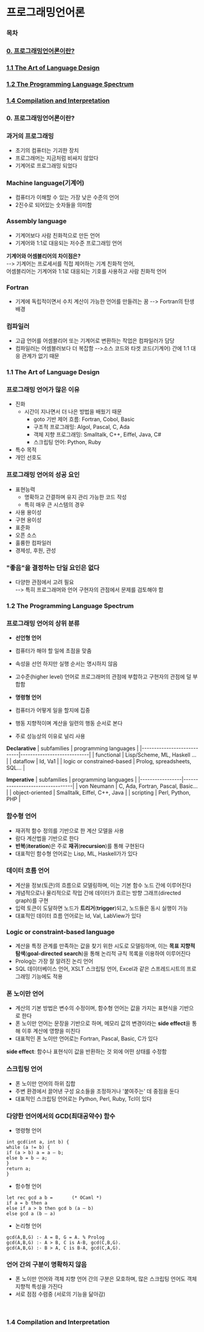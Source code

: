 # 프로그래밍언어론

### 목차

### [0. 프로그래밍언어론이란?](#0-프로그래밍언어론이란)  
### [1.1 The Art of Language Design](#11-the-art-of-language-design)
### [1.2 The Programming Language Spectrum](#12-the-programming-language-spectrum)
### [1.4 Compilation and Interpretation](#14-compilation-and-interpretation)
### <a id="0-프로그래밍언어론이란"></a>0. 프로그래밍언어론이란?

### 과거의 프로그래밍
- 초기의 컴퓨터는 기괴한 장치  
- 프로그래머는 지금처럼 비싸지 않았다  
- 기계어로 프로그래밍 되었다  

### Machine language(기계어)
- 컴퓨터가 이해할 수 있는 가장 낮은 수준의 언어  
- 2진수로 되어있는 숫자들을 의미함  

### Assembly language
- 기계어보다 사람 친화적으로 만든 언어  
- 기계어와 1:1로 대응되는 저수준 프로그래밍 언어  

**기계어와 어셈블리어의 차이점은?**  
--> 기계어는 프로세서를 직접 제어하는 기계 친화적 언어,  
    어셈블리어는 기계어와 1:1로 대응되는 기호를 사용하고 사람 친화적 언어

### Fortran
- 기계에 독립적이면서 수치 계산이 가능한 언어를 만들려는 꿈 --> Fortran의 탄생 배경  

### 컴파일러
- 고급 언어를 어셈블리어 또는 기계어로 변환하는 작업은 컴파일러가 담당    
- 컴파일러는 어셈블러보다 더 복잡함
-->소스 코드와 타겟 코드(기계어) 간에 1:1 대응 관계가 없기 때문

### <a id="11-the-art-of-language-design"></a>1.1 The Art of Language Design

### 프로그래밍 언어가 많은 이유
- 진화
    - 시간이 지나면서 더 나은 방법을 배웠기 때문
        - goto 기반 제어 흐름: Fortran, Cobol, Basic
        - 구조적 프로그래밍: Algol, Pascal, C, Ada
        - 객체 지향 프로그래밍: Smalltalk, C++, Eiffel, Java, C#
        - 스크립팅 언어: Python, Ruby
- 특수 목적  
- 개인 선호도

### 프로그래밍 언어의 성공 요인
- 표현능력
    - 명확하고 간결하며 유지 관리 가능한 코드 작성
    - 특히 매우 큰 시스템의 경우
- 사용 용이성  
- 구현 용이성  
- 표준화  
- 오픈 소스  
- 훌륭한 컴파일러  
- 경제성, 후원, 관성

### "좋음"을 결정하는 단일 요인은 없다
- 다양한 관점에서 고려 필요  
--> 특히 프로그래머와 언어 구현자의 관점에서 문제를 검토해야 함


### <a id="12-the-programming-language-spectrum"></a>1.2 The Programming Language Spectrum

### 프로그래밍 언어의 상위 분류

- **선언형 언어**
- 컴퓨터가 해야 할 일에 초점을 맞춤  
- 속성을 선언 하지만 실행 순서는 명시하지 않음  
- 고수준(higher level) 언어로 프로그래머의 관점에 부합하고 구현자의 관점에 덜 부합함

- **명령형 언어**
- 컴퓨터가 어떻게 일을 할지에 집중  
- 행동 지향적이며 계산을 일련의 행동 순서로 본다
- 주로 성능상의 이유로 널리 사용

**Declarative**
| subfamilies                | programming languages      |
|----------------------------|----------------------------|
| functional                 | Lisp/Scheme, ML, Haskell … |
| dataflow                   | Id, Va1                    |
| logic or constrained-based | Prolog, spreadsheets, SQL… |

**Imperative**
| subfamilies     | programming languages           |
|-----------------|---------------------------------|
| von Neumann     | C, Ada, Fortran, Pascal, Basic… |
| object-oriented | Smalltalk, Eiffel, C++, Java    |
| scripting       | Perl, Python, PHP               |

### 함수형 언어
- 재귀적 함수 정의를 기반으로 한 계산 모델을 사용  
- 람다 계산법을 기반으로 한다  
-  **반복**(**iteration**)은 주로  **재귀**(**recursion**)를 통해 구현된다  
- 대표적인 함수형 언어로는 Lisp, ML, Haskell가가 있다

### 데이터 흐름 언어
- 계산을 정보(토큰)의 흐름으로 모델링하며, 이는 기본 함수 노드 간에 이루어진다  
- 개념적으로나 물리적으로 작업 간에 데이터가 흐르는 방향 그래프(directed graph)를 구현  
- 입력 토큰이 도달하면 노드가  **트리거**(**trigger**)되고, 노드들은 동시 실행이 가능  
- 대표적인 데이터 흐름 언어로는 Id, Val, LabView가 있다

### Logic or constraint-based language
- 계산을 특정 관계를 만족하는 값을 찾기 위한 시도로 모델링하며, 이는  **목표 지향적 탐색**(**goal-directed search**)을 통해 논리적 규칙 목록을 이용하여 이루어진다  
- Prolog는 가장 잘 알려진 논리 언어  
- SQL 데이터베이스 언어, XSLT 스크립팅 언어, Excel과 같은 스프레드시트의 프로그래밍 기능에도 적용

### 폰 노이만 언어
- 계산의 기본 방법은 변수의 수정이며, 함수형 언어는 값을 가지는 표현식을 기반으로 한다  
- 폰 노이만 언어는 문장을 기반으로 하며, 메모리 값의 변경이라는 **side effect**을 통해 이후 계산에 영향을 미친다  
- 대표적인 폰 노이만 언어로는 Fortran, Pascal, Basic, C가 있다

**side effect**: 함수나 표현식이 값을 반환하는 것 외에 어떤 상태를 수정함

### 스크립팅 언어
- 폰 노이만 언어의 하위 집합  
- 주변 환경에서 끌어낸 구성 요소들을 조정하거나 '붙여주는' 데 중점을 둔다  
- 대표적인 스크립팅 언어로는 Python, Perl, Ruby, Tcl이 있다

### 다양한 언어에서의 GCD(최대공약수) 함수
- 명령형 언어  
```
int gcd(int a, int b) {  
while (a != b) {  
if (a > b) a = a – b;  
else b = b – a;  
}  
return a;  
}  
```

- 함수형 언어  
```
let rec gcd a b =       (* OCaml *)  
if a = b then a  
else if a > b then gcd b (a – b)  
else gcd a (b – a)  
```

- 논리형 언어  
```
gcd(A,B,G) :- A = B, G = A. % Prolog  
gcd(A,B,G) :- A > B, C is A-B, gcd(C,B,G).  
gcd(A,B,G) :- B > A, C is B-A, gcd(C,A,G).  
```

### 언어 간의 구분이 명확하지 않음
- 폰 노이만 언어와 객체 지향 언어 간의 구분은 모호하며, 많은 스크립팅 언어도 객체 지향적 특성을 가진다  
- 서로 점점 수렴중 (서로의 기능을 닮아감)

&nbsp;  
### <a id="14-compilation-and-interpretation"></a>1.4 Compilation and Interpretation
